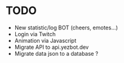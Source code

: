 # TODO

- New statistic/log BOT (cheers, emotes...)
- Login via Twitch
- Animation via Javascript
- Migrate API to api.yezbot.dev
- Migrate data json to a database ?